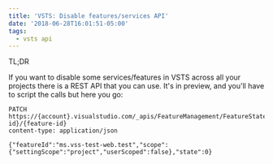 ```yaml
---
title: 'VSTS: Disable features/services API'
date: '2018-06-28T16:01:51-05:00'
tags:
  - vsts api
---
```

TL;DR

If you want to disable some services/features in VSTS across all your projects there is a REST API that you can use. It's in preview, and you'll have to script the calls but here you go:

```
PATCH https://{account}.visualstudio.com/_apis/FeatureManagement/FeatureStates/host/project/{project-id}/{feature-id}
content-type: application/json

{"featureId":"ms.vss-test-web.test","scope":{"settingScope":"project","userScoped":false},"state":0}
```
